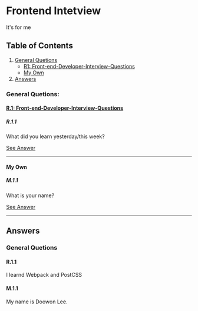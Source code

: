 # Frontend Intetview

It's for me

## Table of Contents

1. [General Quetions](#general-quetions)
    - [R1: Front-end-Developer-Interview-Questions](#r.1)
    - [My Own](#m.1)
1. [Answers](#answers)

### General Quetions:

<a name='r.1'/>

#### [R.1: Front-end-Developer-Interview-Questions](https://github.com/h5bp/Front-end-Developer-Interview-Questions/blob/master/README.md#general-questions)

##### R.1.1

What did you learn yesterday/this week?

[See Answer](#r.1.1)

---

<a name='m.1'/>

#### My Own

##### M.1.1

What is your name?

[See Answer](#m.1.1)

---

## Answers

### General Quetions

<a name='r.1.1'/>

#### R.1.1

I learnd Webpack and PostCSS

<a name='m.1.1'/>

#### M.1.1

My name is Doowon Lee.
